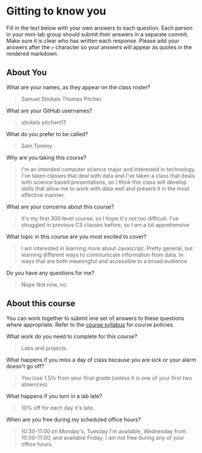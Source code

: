 # Gitting to know you
Fill in the text below with your own answers to each question. Each person in your mini-lab group should submit their answers in a separate commit. Make sure it is clear who has written each response. Please add your answers after the `>` character so your answers will appear as quotes in the rendered markdown.

## About You
What are your names, as they appear on the class roster?
> Samuel Stickels
> Thomas Pitcher

What are your GitHub usernames?
> stickels
> pitchert17

What do you prefer to be called?
> Sam 
> Tommy

Why are you taking this course?
> I'm an intended computer science major and interested in technology. 
> I've taken classes that deal with data and I've taken a class that deals with science based presentations, so I think this class will develop skills that allow me to work with data well and present it in the most effective manner. 

What are your concerns about this course?
> It's my first 300 level course, so I hope it's not too difficult.
> I've struggled in previous CS classes before, so I am a bit apprehensive

What topic in this course are you most excited to cover?
> I am interested in learning more about Javascript. 
> Pretty general, but learning different ways to communicate information from data. In ways that are both meaningful and accessible to a broad audience

Do you have any questions for me?
> Nope
> Not now, no.

## About this course
You can work together to submit one set of answers to these questions where appropriate. Refer to the [course syllabus](http://www.cs.grinnell.edu/~curtsinger/teaching/2017S/CSC395/syllabus/) for course policies.

What work do you need to complete for this course?
> Labs and projects. 

What happens if you miss a day of class because you are sick or your alarm doesn't go off?
> You lose 1.5% from your final grade (unless it is one of your first two absences)

What happens if you turn in a lab late?
> 10% off for each day it's late.

When are you free during my scheduled office hours?
> 10:30-11:00 on Monday's, Tuesday I'm available, Wednesday from 10:00-11:00, and available Friday.
> I am not free during any of your office hours. 
